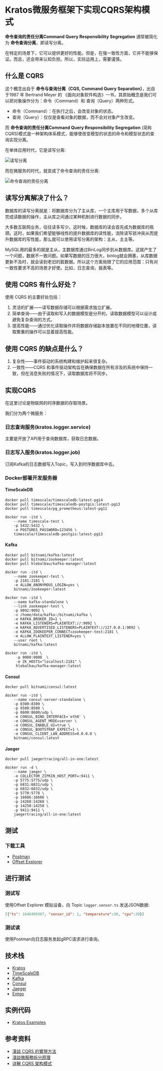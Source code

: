 # Kratos微服务框架下实现CQRS架构模式

**命令查询的责任分离Command Query Responsibility Segregation** 通常被简化为 **命令查询分离**，即读写分离。

在特定的场景下，它可以提供更好的性能。但是，在强一致性方面，它并不能够保证。而且，还会带来认知负担。所以，实际运用上，需要谨慎。

## 什么是 CQRS

这个概念出自于 **命令与查询分离（CQS, Command Query Separation）**，出自于1987 年 Bertrand Meyer 的 <Object-Oriented Software Construction>《面向对象软件构造》一书，其原始概念是我们可以把对象操作分为：命令（Command）和 查询（Query）两种形式。

* 命令（Command）：在执行之后，会改变对象的状态。
* 查询（Query）：仅仅是查看对象的数据，而不会对对象产生改变。

而 **命令查询的责任分离Command Query Responsibility Segregation** (简称CQRS)模式是一种架构体系模式，能够使改变模型的状态的命令和模型状态的查询实现分离。

在单体应用时代，它是读写分离:

![读写分离](/assets/images/cqrs/rws.png)

而在微服务的时代，就变成了命令查询的责任分离:

![命令查询的责任分离](/assets/images/cqrs/cqrs.png)

## 读写分离解决了什么？

数据库的读写分离就是：将数据库分为了主从库，一个主库用于写数据，多个从库完成读数据的操作，主从库之间通过某种机制进行数据的同步。

大多数互联网业务，往往读多写少。这时候，数据库的读会首先成为数据库的瓶颈。这时，如果我们希望能够线性的提升数据库的读性能，消除读写锁冲突从而提升数据库的写性能，那么就可以使用读写分离的架构：主从，主主等。

MySQL用的最多的就是主从，主数据库通过BinLog同步到从数据库。这就产生了一个问题，数据不一致问题。如果写数据的压力很大，binlog就会拥塞，从库数据更新不及时，就会读到老旧的脏数据。所以这个方案局限了它的应用范围：只有对一致性要求不高的场景才好使。比如，日志查询，报表等。

## 使用 CQRS 有什么好处？

使用 CQRS 的主要好处包括：

1. 灵活的扩展——读写数据存储可以根据需求独立扩展。
2. 简单查询——由于读取和写入的数据模型是分开的，读取数据模型可以设计成避免复杂查询的方式。
3. 提高性能——通过优化读取操作并将数据存储副本放置在不同的地理位置，读取繁重的操作可以显着提高性能。

## 使用 CQRS 的缺点是什么？

1. 复杂性——事件驱动的系统构建和维护起来很复杂。
2. 一致性——CQRS 和事件驱动架构旨在确保数据在所有涉及的系统中保持一致，但在消息失败的情况下，读取数据库将不同步。

## 实现CQRS

在这里讨论是物联网的时序数据的存取场景。

我们分为两个微服务：

### 日志查询服务(kratos.logger.service)

主要是开放了API用于查询数据库，获取日志数据。

### 日志写入服务(kratos.logger.job)

订阅Kafka的日志数据写入Topic，写入到时序数据库中去。

### Docker部署开发服务器

#### TimeScaleDB

```shell
docker pull timescale/timescaledb:latest-pg14
docker pull timescale/timescaledb-postgis:latest-pg13
docker pull timescale/pg_prometheus:latest-pg11

docker run -itd \
    --name timescale-test \
    -p 5432:5432 \
    -e POSTGRES_PASSWORD=123456 \
    timescale/timescaledb-postgis:latest-pg13
```

#### Kafka

```shell
docker pull bitnami/kafka:latest
docker pull bitnami/zookeeper:latest
docker pull hlebalbau/kafka-manager:latest

docker run -itd \
    --name zookeeper-test \
    -p 2181:2181 \
    -e ALLOW_ANONYMOUS_LOGIN=yes \
    bitnami/zookeeper:latest

docker run -itd \
    --name kafka-standalone \
    --link zookeeper-test \
    -p 9092:9092 \
    -v /home/data/kafka:/bitnami/kafka \
    -e KAFKA_BROKER_ID=1 \
    -e KAFKA_LISTENERS=PLAINTEXT://:9092 \
    -e KAFKA_ADVERTISED_LISTENERS=PLAINTEXT://127.0.0.1:9092 \
    -e KAFKA_ZOOKEEPER_CONNECT=zookeeper-test:2181 \
    -e ALLOW_PLAINTEXT_LISTENER=yes \
    --user root \
    bitnami/kafka:latest

docker run -itd \
     -p 9000:9000  \
     -e ZK_HOSTS="localhost:2181" \
     hlebalbau/kafka-manager:latest
```

#### Consul

```shell
docker pull bitnami/consul:latest

docker run -itd \
    --name consul-server-standalone \
    -p 8300:8300 \
    -p 8500:8500 \
    -p 8600:8600/udp \
    -e CONSUL_BIND_INTERFACE='eth0' \
    -e CONSUL_AGENT_MODE=server \
    -e CONSUL_ENABLE_UI=true \
    -e CONSUL_BOOTSTRAP_EXPECT=1 \
    -e CONSUL_CLIENT_LAN_ADDRESS=0.0.0.0 \
    bitnami/consul:latest
```

#### Jaeger

```shell
docker pull jaegertracing/all-in-one:latest

docker run -d \
    --name jaeger \
    -e COLLECTOR_ZIPKIN_HOST_PORT=:9411 \
    -p 5775:5775/udp \
    -p 6831:6831/udp \
    -p 6832:6832/udp \
    -p 5778:5778 \
    -p 16686:16686 \
    -p 14268:14268 \
    -p 14250:14250 \
    -p 9411:9411 \
    jaegertracing/all-in-one:latest
```

## 测试

### 下载工具

* [Postman](https://www.postman.com/downloads/)
* [Offset Explorer](https://www.kafkatool.com/download.html)

## 进行测试

### 测试写

使用Offset Explorer 模拟设备，向 Topic ```logger.sensor.ts``` 发送JSON数据:

```json
[{"ts": 1646409307, "sensor_id": 1, "temperature":30, "cpu":20}]
```

### 测试读

使用Postman向日志服务发起gRPC请求进行查询。

## 技术栈

* [Kratos](https://go-kratos.dev/)
* [TimeScaleDB](https://www.timescale.com/)
* [Kafka](https://kafka.apache.org/)
* [Consul](https://www.consul.io/)
* [Jaeger](https://www.jaegertracing.io/)
* [Entgo](https://entgo.io/)

## 实例代码

* [Kratos Examples](https://github.com/go-kratos/examples/tree/main/cqrs)

## 参考资料

* [淺談 CQRS 的實現方法](https://medium.brobridge.com/%E6%B7%BA%E8%AB%87-cqrs-%E5%AF%A6%E7%8F%BE%E6%96%B9%E6%B3%95-3b4fcb8d5c86)
* [淺談微服務拆分原理](https://medium.brobridge.com/%E6%B7%BA%E8%AB%87%E5%BE%AE%E6%9C%8D%E5%8B%99%E6%8B%86%E5%88%86%E5%8E%9F%E7%90%86-d43fbb33e722)
* [详解 CQRS 架构模式](https://www.infoq.cn/article/wdlpjosudoga34jutys9)
